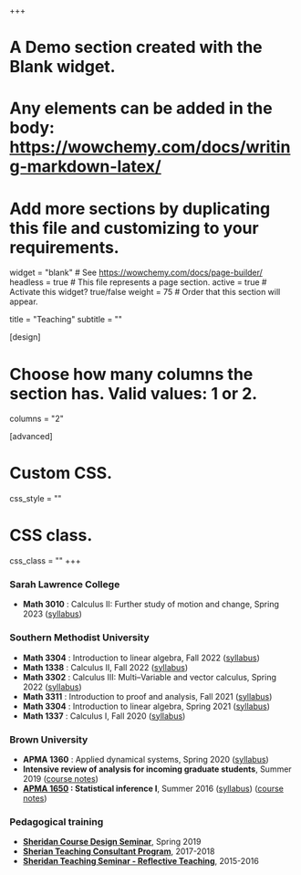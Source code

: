+++
# A Demo section created with the Blank widget.
# Any elements can be added in the body: https://wowchemy.com/docs/writing-markdown-latex/
# Add more sections by duplicating this file and customizing to your requirements.

widget = "blank"  # See https://wowchemy.com/docs/page-builder/
headless = true  # This file represents a page section.
active = true  # Activate this widget? true/false
weight = 75  # Order that this section will appear.

title = "Teaching"
subtitle = ""

[design]
  # Choose how many columns the section has. Valid values: 1 or 2.
  columns = "2"

[advanced]
  # Custom CSS. 
  css_style = ""
 
  # CSS class.
  css_class = ""
+++

### Sarah Lawrence College

* **Math 3010** : Calculus II: Further study of motion and change, Spring 2023 ([syllabus](files/Math3010syllabusSpring2023.pdf))

### Southern Methodist University

* **Math 3304** : Introduction to linear algebra, Fall 2022 ([syllabus](files/Math3304syllabusFall2022.pdf))
* **Math 1338** : Calculus II, Fall 2022 ([syllabus](files/Math1338syllabusFall2022.pdf))
* **Math 3302** : Calculus III: Multi–Variable and vector calculus, Spring 2022 ([syllabus](files/Math3302syllabusSpring2022.pdf))
* **Math 3311** : Introduction to proof and analysis, Fall 2021 ([syllabus](files/Math3311syllabusFall2021.pdf))
* **Math 3304** : Introduction to linear algebra, Spring 2021 ([syllabus](files/Math3304syllabusSpring2021.pdf))
* **Math 1337** : Calculus I, Fall 2020 ([syllabus](files/Math1337syllabusFall2020.pdf))

### Brown University

* **APMA 1360** : Applied dynamical systems, Spring 2020 ([syllabus](files/APMA1360syllabus.pdf))
* **Intensive review of analysis for incoming graduate students**, Summer 2019 ([course notes](files/summeranalysisnotes.pdf))
* **[APMA 1650](http://apma1650.rprkr.net) : Statistical inference I**, Summer 2016 ([syllabus](files/APMA1650syllabus.pdf)) ([course notes](https://apma1650.rprkr.net/course/notes.pdf))

<!-- ### Teaching assistant

* **APMA 0350** : Applied ordinary differential equations (Spring 2016)
* **APMA 1650** : Statistical Inference I (Fall 2015) -->

### Pedagogical training
* [**Sheridan Course Design Seminar**](https://www.brown.edu/sheridan/programs-services/certificates/course-design-seminar), Spring 2019
* [**Sherian Teaching Consultant Program**](https://www.brown.edu/sheridan/programs-services/certificates/teaching-consultant-program), 2017-2018
* [**Sheridan Teaching Seminar - Reflective Teaching**](https://www.brown.edu/sheridan/programs-services/certificates/sheridan-teaching-seminar), 2015-2016
